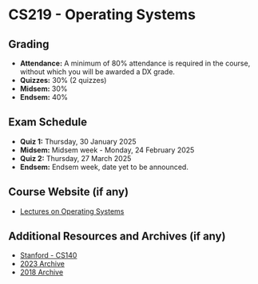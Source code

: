 # CS219 - Operating Systems

## Grading

- **Attendance:** A minimum of 80% attendance is required in the course, without which you will be awarded a DX grade.
- **Quizzes:** 30% (2 quizzes)
- **Midsem:** 30%
- **Endsem:** 40%

## Exam Schedule

- **Quiz 1:** Thursday, 30 January 2025
- **Midsem:** Midsem week - Monday, 24 February 2025
- **Quiz 2:** Thursday, 27 March 2025
- **Endsem:** Endsem week, date yet to be announced.

## Course Website (if any)

- [Lectures on Operating Systems](https://www.cse.iitb.ac.in/~mythili/os/)

## Additional Resources and Archives (if any)

- [Stanford - CS140](https://web.stanford.edu/~ouster/cgi-bin/cs140-spring20/index.php)
- [2023 Archive](https://www.cse.iitb.ac.in/~puru/courses/autumn2023/index.html)
- [2018 Archive](https://www.cse.iitb.ac.in/~puru/courses/autumn18/index.html)
